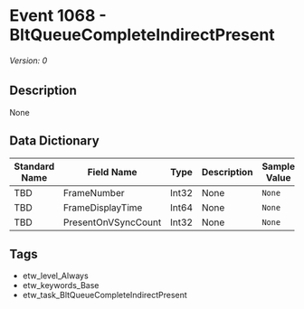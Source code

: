 # Event 1068 - BltQueueCompleteIndirectPresent
###### Version: 0

## Description
None

## Data Dictionary
|Standard Name|Field Name|Type|Description|Sample Value|
|---|---|---|---|---|
|TBD|FrameNumber|Int32|None|`None`|
|TBD|FrameDisplayTime|Int64|None|`None`|
|TBD|PresentOnVSyncCount|Int32|None|`None`|

## Tags
* etw_level_Always
* etw_keywords_Base
* etw_task_BltQueueCompleteIndirectPresent